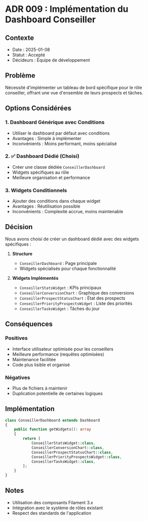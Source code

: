 # ADR 009 : Implémentation du Dashboard Conseiller

## Contexte
- Date : 2025-01-08
- Statut : Accepté
- Décideurs : Équipe de développement

## Problème
Nécessité d'implémenter un tableau de bord spécifique pour le rôle conseiller, offrant une vue d'ensemble de leurs prospects et tâches.

## Options Considérées

### 1. Dashboard Générique avec Conditions
- Utiliser le dashboard par défaut avec conditions
- Avantages : Simple à implémenter
- Inconvénients : Moins performant, moins spécialisé

### 2. ✅ Dashboard Dédié (Choisi)
- Créer une classe dédiée `ConseillerDashboard`
- Widgets spécifiques au rôle
- Meilleure organisation et performance

### 3. Widgets Conditionnels
- Ajouter des conditions dans chaque widget
- Avantages : Réutilisation possible
- Inconvénients : Complexité accrue, moins maintenable

## Décision
Nous avons choisi de créer un dashboard dédié avec des widgets spécifiques :

1. **Structure**
   - `ConseillerDashboard` : Page principale
   - Widgets spécialisés pour chaque fonctionnalité

2. **Widgets Implémentés**
   - `ConseillerStatsWidget` : KPIs principaux
   - `ConseillerConversionChart` : Graphique des conversions
   - `ConseillerProspectStatusChart` : État des prospects
   - `ConseillerPriorityProspectsWidget` : Liste des priorités
   - `ConseillerTasksWidget` : Tâches du jour

## Conséquences

### Positives
- Interface utilisateur optimisée pour les conseillers
- Meilleure performance (requêtes optimisées)
- Maintenance facilitée
- Code plus lisible et organisé

### Négatives
- Plus de fichiers à maintenir
- Duplication potentielle de certaines logiques

## Implémentation
```php
class ConseillerDashboard extends Dashboard
{
    public function getWidgets(): array
    {
        return [
            ConseillerStatsWidget::class,
            ConseillerConversionChart::class,
            ConseillerProspectStatusChart::class,
            ConseillerPriorityProspectsWidget::class,
            ConseillerTasksWidget::class,
        ];
    }
}
```

## Notes
- Utilisation des composants Filament 3.x
- Intégration avec le système de rôles existant
- Respect des standards de l'application
